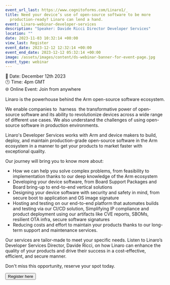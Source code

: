 ```yaml
---
event_url_last: https://www.cognitoforms.com/Linaro1/_
title: Need your device’s use of open-source software to be more
  production-ready? Linaro can lend a hand.
event: Linaro-webinar-developer-services
description: "Speaker: Davide Ricci Director Developer Services"
location: ""
date: 2023-11-03 10:32:14 +00:00
view_last: Register
event_date: 2023-12-12 12:32:14 +00:00
event_end_date: 2023-12-12 05:32:14 +00:00
image: /assets/images/content/ds-webinar-banner-for-event-page.jpg
event_type: webinar
---
```

📆 Date: December 12th 2023\
🕒 Time: 4pm GMT\
🌐 Online Event: Join from anywhere

Linaro is the powerhouse behind the Arm open-source software ecosystem.

We enable companies to  harness  the transformative power of open-source software and its ability to revolutionize devices across a wide range of different use cases. We also understand the challenges of using open-source software in production environments.

Linaro's Developer Services works with Arm and device makers to build, deploy, and maintain production-grade open-source software in the Arm ecosystem in a manner to get your products to market faster with exceptional quality.

Our journey will bring you to know more about:

* How we can help you solve complex problems, from feasibility to implementation thanks to our deep knowledge of the Arm ecosystem
* Developing your device software, from Board Support Packages and Board bring-up to end-to-end vertical solutions
* Designing your device software with security and safety in mind, from secure boot to application and OS image signature
* Hosting and testing on our end-to-end platform that automates builds and testing via our CI/CD solution, Simplifying IP compliance and product deployment using our artifacts like CVE reports, SBOMs, resilient OTA infra, secure software signatures
* Reducing costs and effort to maintain your products thanks to our long-term support and maintenance services.

Our services are tailor-made to meet your specific needs. Listen to Linaro’s Developer Services Director, Davide Ricci, on how Linaro can enhance the quality of your products and drive their success in a cost-effective, efficient, and secure manner.

Don't miss this opportunity, reserve your spot today.

<form action="https://www.cognitoforms.com/Linaro1/_">

<button type="submit">Register here</button>

</form>